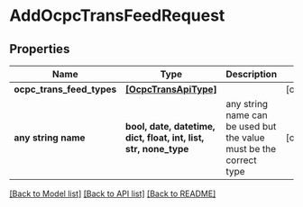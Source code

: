# AddOcpcTransFeedRequest


## Properties
Name | Type | Description | Notes
------------ | ------------- | ------------- | -------------
**ocpc_trans_feed_types** | [**[OcpcTransApiType]**](OcpcTransApiType.md) |  | [optional] 
**any string name** | **bool, date, datetime, dict, float, int, list, str, none_type** | any string name can be used but the value must be the correct type | [optional]

[[Back to Model list]](../README.md#documentation-for-models) [[Back to API list]](../README.md#documentation-for-api-endpoints) [[Back to README]](../README.md)


